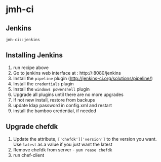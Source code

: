 # jmh-ci

Jenkins
-------
`jmh-ci::jenkins`

Installing Jenkins
----
1. run recipe above
1. Go to jenkins web interface at : http://<jenkins server>:8080/jenkins
1. Install the `pipeline` plugin (http://jenkins-ci.org/solutions/pipeline/)
1. Install the `credentials` plugin
1. Install the `windows powershell` plugin
1. Upgrade all plugins until there are no more upgrades
1. If not new install, restore from backups
1. update ldap password in config.xml and restart
1. install the bamboo credential, if needed


Upgrade chefdk
----
1. Update the attribute, `['chefdk']['version']` to the version you want.  Use `latest` as a value if you just want the latest
1. Remove chefdk from server - `yum rease chefdk`
1. run chef-client